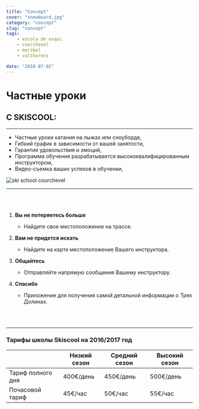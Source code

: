 ```yaml
---
title: "Concept"
cover: "snowboard.jpg"
category: "concept"
slug: "concept"
tags:
    - escola de esqui
    - courchevel
    - meribel
    - valthorens

date: "2018-07-02"
---
```


# Частные уроки

## С SKISCOOL:

---

* Частные уроки катания на лыжах или сноуборде,
* Гибкий график в зависимости от вашей занятости,
* Гарантия удовольствия и эмоций,
* Программа обучения разрабатывается высококвалифицированным инструктором,
* Видео-съемка  ваших успехов в обучении,

![ski school courchevel](https://skiscool.com/dist/offpiste.jpg)

---
<br/>
<br/>


1. **Вы не потеряетесь больше**
    * Найдите свое местоположение на трассе.
    
2. **Вам не придется искать**
    * Найдите на карте местоположение Вашего инструктора.
    
3. **Общайтесь**
    * Отправляйте напрямую сообщения Вашему инструктору.
    
4. **Спасибо**
    * Приложение для получения самой детальной информации о Трех Долинах.


<br/>
<br/>

---

### Тарифы школы Skiscool на 2016/2017 год

|                       	| Низкий сезон 	| Средний сезон 	|   Высокий сезон	|
|-----------------------	|--------------	|----------------	|-----------------	|
| Тариф полного дня 	    |   400€/день  	|    450€/день   	|       500€/день 	|
| Почасовой тариф          	|     45€/час  	|      50€/час  	|        55€/час   	|

